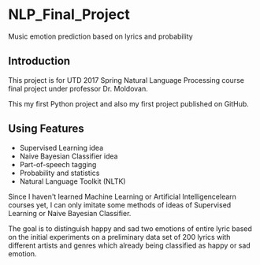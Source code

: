 # NLP_Final_Project
Music emotion prediction based on lyrics and probability
## Introduction
This project is for UTD 2017 Spring Natural Language Processing course final project under professor Dr. Moldovan.

This my first Python project and also my first project published on GitHub.

## Using Features

* Supervised Learning idea 
* Naive Bayesian Classifier idea 
* Part-of-speech tagging
* Probability and statistics
* Natural Language Toolkit (NLTK)

Since I haven't learned Machine Learning or Artificial Intelligencelearn courses yet, I can only imitate some methods of ideas of Supervised Learning or Naive Bayesian Classifier.

The goal is to distinguish happy and sad two emotions of entire lyric based on the initial experiments on a preliminary data set of 200 lyrics with different artists and genres which already being classified as happy or sad emotion.
